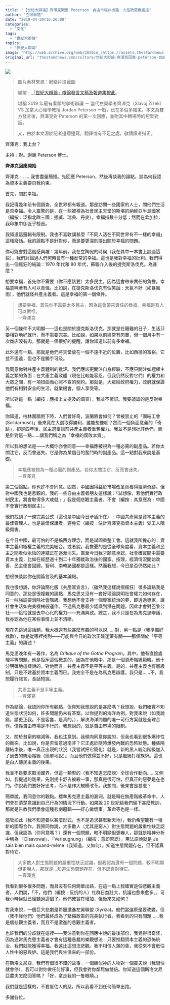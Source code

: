 ```yaml
---
title: "【世紀大辯論】齊澤克回應 Peterson：自由市場非出路　人性險惡無處逃"
author: "立場報道"
date: "2019-04-30T16:20:00"
categories:
  - "文化"
tags:
  - "世紀大辯論"
topics:
  - "世紀大辯論"
image: "http://web.archive.org/web/2020im_/https://assets.thestandnews.com/media/photos/zi-10_f3Bl2.png"
original_url: "thestandnews.com/culture/世紀大辯論-齊澤克回應-peterson-自由市場非出路-人性險惡無處逃"
---
```

![](http://web.archive.org/web/2020im_/https://assets.thestandnews.com/media/photos/zi-10_f3Bl2.png)
> 圖片素材來源：網絡片段截圖

> 編按﹕[「世紀大辯論」辯論發言文稿及報道集按此](../../tag/%E4%B8%96%E7%B4%80%E5%A4%A7%E8%BE%AF%E8%AB%96/)。
> 
> 堪稱 2019 年最有看頭的學術辯論 － 當代左翼學者齊澤克（Slavoj Žižek）VS 加拿大心理學教授 Jordan Peterson 一戰，已在多倫多結束。本文為雙方發言後，齊澤克對 Peterson 的第一次回應，並附其中轉場時的短暫對話。
> 
> 又，由於本文源於記者邊聽邊寫，翻譯或有不足之處，敬請讀者指正。

齊澤克：我上台？

主持﹕對。謝謝 Peterson 博士。

**齊澤克回應開始**

齊澤克﹕……我會盡量簡短。先回應 Peterson，然後再談我的論點，談為何我認為資本主義要自我約束。

首先，關於幸福。

我記得幾年前有個調查，全世界都有報道。那是訪問一些國家的人士，問他們生活是否幸福。令人震驚的是，在一些被視為社會民主天堂的斯堪的納維亞半島國家（編按：泛指北歐三國：挪威、瑞典、丹麥），幸福指數十分低；然而在孟加拉，我印象中卻近乎榜首。

我知道這邏輯有限制。我也不喜歡講甚麼「不同人活在不同世界有不一樣的幸福」這種廢話。我的論點不是針對你，而是要更深刻提出關於幸福的問題。

你可能會對這個感興趣：幾年前，我在立陶宛的時候（我在其中一本書上談過這些），我們討論過人們何時會有一種反常的幸福。這也是我對幸福的批判。我們得出一個瘋狂的結論：1970 年代和 80 年代，蘇聯介入後的捷克斯洛伐克。為甚麼？

想要幸福，首先你不需要（你不應該要）太多民主，因為這會帶來責任的負擔。幸福意味著有人可以責怪。比如說，在捷克斯洛伐克有個笑話﹕天氣不好（如暴風雨），他們就怪共產主義者。這是幸福的第一個條件。

> 想要幸福，首先你不需要太多民主，因為這會帶來責任的負擔。幸福是有人可以責怪。  
> －齊澤克

另一個條件不大明顯——這也是關於捷克斯洛伐克。那就是在艱難的日子，生活只要相對地好就行，而不需要完美。比如說，如果以前經常有肉賣，但一個月中有一次商店沒有肉，那就是一個很好的提醒，讓你知道以前有多幸福。

此外還有一點，那就是他們將天堂放在一個不遠不近的位置，比如西德的富裕。它並不遙遠，但也不是觸手可及。

我同意你對共產主義體制的批評。我們應該更關注自身經驗，不應只關注如極權主義之類的負面：在共產主義政體（現在比較能容忍，但我仍然反對它們）的權力和大眾之間，有一項扭曲而心照不宣的契約。那就是，大眾給政府權力，政府就保證他們有相對安全的生活，就業機會，個人享受等。

所以對這一點（編按﹕應指上文提及的調查），我並不驚訝。我要議論的是反對幸福。

你知道，柏林圍牆倒下時，人們曾好奇，波蘭將會如何？曾被禁止的「團結工會 (Solidarność)」後來竟在大選取得勝利，誰能想像呢？然而一個負面意義的「奇跡」，卻是四年後，民主選舉讓前共產主義者重奪權力。我並不是想批評他們，而是針對這一點……讓我們稱之為「幸福的腐敗本質」。

所以我的想法是——大概你亦會同意——幸福應被視為一種必需的副產品。若你太關注它，反而會迷失。它是你為某個目的奮鬥時的副產品。這一點對我來說是基礎。

> 幸福應被視為一種必需的副產品。若你太關注它，反而會迷失。  
> －齊澤克

第二個論點。你也許不會同意。固然，中國因得益於市場改革而獲得經濟奇跡。但對中國我也是悲觀的。我的一些自由主義者朋友這樣說：「試想像，若他們實行政制民主，將會取得多大成就﹗」我是個悲觀主義者，不會（編按﹕其意應為﹕中國不會實行政制民主）。

他們找到了一條完美公式（這也是中國今日矛盾所在）﹕中國共產黨是資本主義的最佳管理人，也是最佳保護者，避免它（編按﹕估計齊澤克指資本主義）受工人階級傷害。

在今日中國，最可怕的不是搞西方理念，而是試圖重整工會。這就我所擔心的：資本主義和極權主義的完美結合。或者說，我擔憂的是從全球角度看，資本主義和民主之間看似永恆的連結正在逐漸消失。直至今日我才願意承認，社會確實間中需要資本主義，比如在經歷過十到二十年獨裁政治後的國家。按理，經濟情況開始改善，民主便會回歸。智利、南韓諸國都是這樣。然而我想，今日是否仍然如此？

想很快談談你在開篇言及的基本論點。

我也很想說，你評論簡化版《共產黨宣言》，（雖然我這樣說很瘋狂）很多論點我是同意的。那些是很複雜的論點，馬克思又沒有一套好理論說明社會權力如何存在，只一味強調要消除社會階級。我想他不會支持一個專家統治的夢，即透過專家，讓社會生活如完美機械般運作。不過馬克思最少認識到潛在問題，因此才會對巴黎公社——恰恰就是去中心化的權力——充滿興致。總之，我不只是在為馬克思辯護，我亦認為他在某些事情上並不清晰。

現在先跳過這話題。我大概還有些甚麼有趣的可以說……對，另一點是（我準備好找數），你是從哪裡找到——可能與今日的政治正確迷藥有關——那個關於「平等主義」的論述？

馬克思晚年有一著作，名為 _Critique of the Gotha Program_。其中，他有直接處理平等問題。他是拒斥這個概念的，因為在他眼中，那是一個資產階級範疇。他十分明確地這樣說的。對他而言，共產主義不是平等主義。是的，共產主義也有層級制，只是不建基於資本主義而已。我完全不是在為馬克思辯護，我只是......不，我想履行諾言，長話短說。

> 共產主義不是平等主義。  
> －齊澤克

作為結論，我認同你所有觀點，但你知我想說的是甚麼嗎？我想說，我們確實不知道生態狀況如何，許多問題仍未有答案。以你提到的海洋為例，對我來說（如我說錯，請更正我。不是客套，是真的。），解決海洋問題的唯一可行方案就是全球合作。僅靠自由市場是不行的。我想說的，就是自由市場的限制。

又，關於貧窮的縮減等，我也注意到。我傾向同意你說的，但我也看到很多爆炸性的衝突。比如說，你是否留意過南非？它正處於隨時爆發內戰的恐怖狀態。種族隔離結束後，唯一真正出現的狀況（我嘗試把它簡化）就是，新的黑人統治階級加入了過去的統治階級（簡單地說）。而且他們做得並不好，只是繼續打種族牌。這也是白人殖民主義的後果。

我並不是要求取消國界，但這一類型的（我不知道怎麼說）全球合作動向......又例如，我提過的剛果。先別提卡舒吉被殺一事，那真是很可怕，但真正的惡夢是在也門。你說我們要好好思考，而不是作大規模改革。我想問，後果會是甚麼？

簡單說，我同意你的觀點。標準馬克思主義的漏洞，就是稱在無產階級革命中，人們會在清楚意識到自己行為的情況下行動。如果說 20 世紀給我們留下甚麼教訓，那就是告教我們學會這種悲劇邏輯——好心做壞事。革命等也是一樣。

儘管如此（我不知道要以甚麼形式，也不是追求甚麼新天地），我仍希望能有一種新的國際合作。我贊同你說，大多數人（尤其是窮人）對生態問題的嚴重性缺乏認識，但我認為（你同意嗎？）還有一個問題，較不明顯但更嚇人，那就是精神分析中稱為 「Disavowal」、「Verleugnung」（編按：意即否認）。用法語說就是 Je sais bien mais quand-même（我知道，又如何）。知道生態問題存在，但不認真對待它。

> 大多數人對生態問題的嚴重性缺乏認識，但我認為還有一個問題，較不明顯但更嚇人，那就是...知道生態問題存在，但不認真對待它。  
> －齊澤克

我看到很多很多問題，而且沒有任何簡單出路，在這一點上我確實是個悲觀主義者。人們說，「不，他們（編按﹕反抗的人）社群日益壯大，抗議也愈來愈多」，可我小時候就已經聽過這個了。他們確實在增加，但後來又如何？

對我來說，一個巨大悲劇是希臘激進左翼聯盟 (Syriza)。他們當選原是要改變，但（我不怪他們）他們最終成為了緊縮政策的完美執行者。我看到的只有問題……我是個悲觀主義者，而且不是激進的悲觀主義者。

也許我們的分歧就在這裡——我注意到你在回應中說的最後部份，我覺得很奇怪，因為通常馬克思主義者才會有這種愚蠢的樂觀想法﹕只要推翻資本主義的恐怖統治，我們就能獲得幸福。我遠比這想法悲觀。我不相信人類的善，我從來不會低估人性中的惡與妒。這是我們與生俱來的一部份。

在斯洛文尼亞，我們有個很不錯的故事﹕一個類似神的人物對一個農夫說（我很快就會停），我可以對你做任何好事，但我會對你鄰居做雙倍。你知道這個斯洛文尼亞農夫怎麼回答嗎？「好，拿走我的一隻眼睛。」

我們就是這樣的，不要低估人的惡。所以我看不到任何簡單出路。

多謝各位。